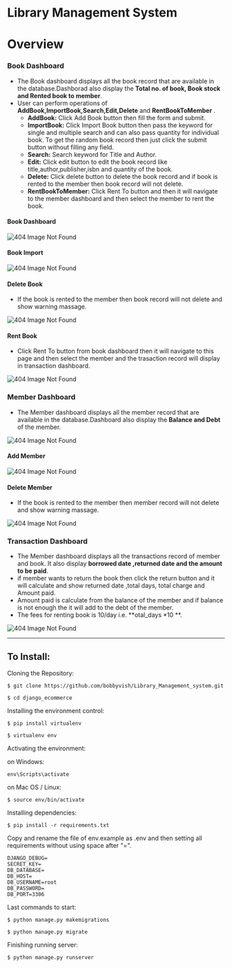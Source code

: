 # Library Management System


# Overview

### Book Dashboard
* The Book dashboard displays all the book record that are available in the database.Dashborad also display the **Total no. of book, Book stock and Rented book to member**.
* User can perform operations of **AddBook,ImportBook,Search,Edit,Delete** and **RentBookToMember** .
    * **AddBook:** Click Add Book button then fill the form and submit. 
    * **ImportBook:** Click Import Book button then pass the keyword for single and multiple search and can also pass quantity for individual book. To get the random book record then just click the submit button without filling any field.
    * **Search:** Search keyword for Title and Author.
    * **Edit:** Click edit button to edit the book record like title,author,publisher,isbn and quantity of the book.
    * **Delete:** Click delete button to delete the book record and if book is rented to the member then book record will not delete.
    * **RentBookToMember:** Click Rent To button and then it will navigate to the member dashboard and then select the member to rent the book.

#### Book Dashboard
![404 Image Not Found](https://github.com/bobbyvish/Library_Management_system/blob/master/images/Book.png)

#### Book Import
![404 Image Not Found](https://github.com/bobbyvish/Library_Management_system/blob/master/images/BookImport.png)

#### Delete Book
* If the book is rented to the member then book record will not delete and show warning massage.

![404 Image Not Found](https://github.com/bobbyvish/Library_Management_system/blob/master/images/BookDelete.png)

#### Rent Book
* Click Rent To button from book dashboard then it will navigate to this page and then select the member and the trasaction record will display in transaction dashboard.

![404 Image Not Found](https://github.com/bobbyvish/Library_Management_system/blob/master/images/BookRentto.png)

### Member Dashboard
* The Member dashboard displays all the member record that are available in the database.Dashboard also display the **Balance and Debt** of the member.

![404 Image Not Found](https://github.com/bobbyvish/Library_Management_system/blob/master/images/Member.png)

#### Add Member
![404 Image Not Found](https://github.com/bobbyvish/Library_Management_system/blob/master/images/MemberAdd.png)

#### Delete Member
* If the book is rented to the member then member record will not delete and show warning massage.

![404 Image Not Found](https://github.com/bobbyvish/Library_Management_system/blob/master/images/MemberDelete.png)

### Transaction Dashboard
* The Member dashboard displays all the transactions record of member and book. It also display  **borrowed date ,returned date and the amount to be paid**.
* if member wants to return the book then click the return button and it will calculate and show returned date ,total days, total charge and Amount paid. 
* Amount paid is calculate from the balance of the member and if balance is not enough the it will add to the debt of the member.
* The fees for renting book is 10/day i.e.  **otal_days *10 **.

![404 Image Not Found](https://github.com/bobbyvish/Library_Management_system/blob/master/images/Transactions.png)

---

## To Install:

Cloning the Repository:

```
$ git clone https://github.com/bobbyvish/Library_Management_system.git

$ cd django_ecommerce 

```

Installing the environment control:

```
$ pip install virtualenv

$ virtualenv env

```

Activating the environment:

on Windows:
```
env\Scripts\activate

```
on Mac OS / Linux:
```
$ source env/bin/activate

```

Installing dependencies:

```
$ pip install -r requirements.txt

```

Copy and rename the file of env.example as .env and then setting all requirements without using space after "=".

```
DJANGO_DEBUG=
SECRET_KEY=
DB_DATABASE=
DB_HOST=
DB_USERNAME=root
DB_PASSWORD=
DB_PORT=3306

```

Last commands to start:

```
$ python manage.py makemigrations

$ python manage.py migrate

```

Finishing running server:

```
$ python manage.py runserver

```

